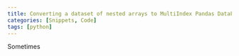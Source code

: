 ```yaml
---
title: Converting a dataset of nested arrays to MultiIndex Pandas DataFrames
categories: [Snippets, Code]
tags: [python]
---
```


Sometimes